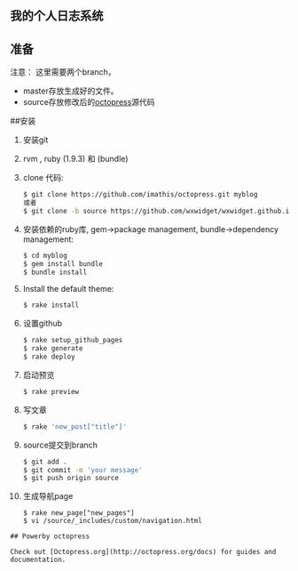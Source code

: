 ## 我的个人日志系统


## 准备
注意：
这里需要两个branch，
* master存放生成好的文件。
* source存放修改后的[octopress](http://github.com/imathis/octopress)源代码

##安装
1. 安装git
2. rvm , ruby (1.9.3) 和 (bundle)
3. clone 代码:

    ```bash
    $ git clone https://github.com/imathis/octopress.git myblog  
    或者
    $ git clone -b source https://github.com/wxwidget/wxwidget.github.io.git myblog
    ```
4. 安装依赖的ruby库, gem->package management, bundle->dependency management:

    ```bash
    $ cd myblog
    $ gem install bundle 
    $ bundle install 
    ```
5. Install the default theme:

    ```bash
    $ rake install
    ```
6. 设置github

    ```bash
    $ rake setup_github_pages
    $ rake generate
    $ rake deploy
    ```
7. 启动预览

    ```bash
    $ rake preview
    ```
8. 写文章 

    ```bash
    $ rake 'new_post["title"]'
    ```
9. source提交到branch

    ```bash
    $ git add .
    $ git commit -m 'your message' 
    $ git push origin source
    ```
10. 生成导航page

    ```
    $ rake new_page["new_pages"]
    $ vi /source/_includes/custom/navigation.html
   ```
## Powerby octopress

Check out [Octopress.org](http://octopress.org/docs) for guides and documentation.
